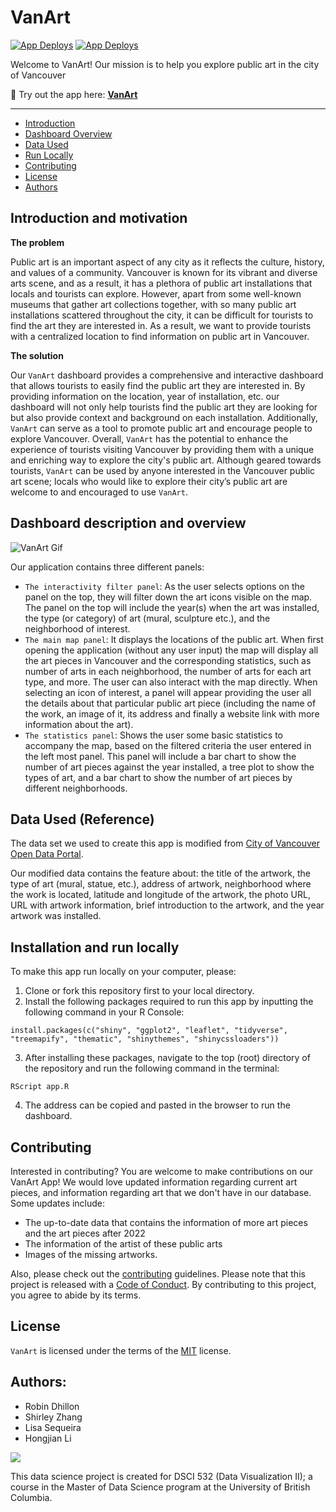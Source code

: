 # VanArt

<!-- badges: start -->
[![App Deploys](https://github.com/UBC-MDS/VanArt/actions/workflows/deploy-app.yaml/badge.svg)](https://github.com/UBC-MDS/VanArt/actions/workflows/deploy-app.yaml)
[![App Deploys](https://github.com/UBC-MDS/VanArt/actions/workflows/testing.yaml/badge.svg)](https://github.com/UBC-MDS/VanArt/actions/workflows/testing.yaml)
<!-- badges: end -->

Welcome to VanArt! Our mission is to help you explore public art in the city of Vancouver 

🎨 Try out the app here: **[VanArt](https://shlrley.shinyapps.io/VanArt/)** 

---

- [Introduction](#introduction)
- [Dashboard Overview](#dashboard-overview)
- [Data Used](#data-used)
- [Run Locally](#run-locally)
- [Contributing](#contributing)
- [License](#license)
- [Authors](#authors)


## Introduction and motivation

**The problem**

Public art is an important aspect of any city as it reflects the culture, history, and values of a community. Vancouver is known for its vibrant and diverse arts scene, and as a result, it has a plethora of public art installations that locals and tourists can explore. However, apart from some well-known museums that gather art collections together, with so many public art installations scattered throughout the city, it can be difficult for tourists to find the art they are interested in. As a result, we want to provide tourists with a centralized location to find information on public art in Vancouver.

**The solution**

Our `VanArt` dashboard provides a comprehensive and interactive dashboard that allows tourists to easily find the public art they are interested in. By providing information on the location, year of installation, etc. our dashboard will not only help tourists find the public art they are looking for but also provide context and background on each installation. Additionally, `VanArt` can serve as a tool to promote public art and encourage people to explore Vancouver. Overall, `VanArt` has the potential to enhance the experience of tourists visiting Vancouver by providing them with a unique and enriching way to explore the city's public art. Although geared towards tourists, `VanArt` can be used by anyone interested in the Vancouver public art scene; locals who would like to explore their city’s public art are welcome to and encouraged to use `VanArt`.


## Dashboard description and overview

![VanArt Gif](vanart.gif)

Our application contains three different panels:
-   `The interactivity filter panel`: As the user selects options on the panel on the top, 
    they will filter down the art icons visible on the map. The panel on the top will include 
    the year(s) when the art was installed, the type (or category) of art (mural, sculpture etc.), 
    and the neighborhood of interest. 
-   `The main map panel`: It displays the locations of the public art. When first opening the application 
    (without any user input) the map will display all the art pieces in Vancouver and the corresponding statistics, such as number of arts in each neighborhood, the number of arts for each art type, and more. The user can also 
    interact with the map directly. When selecting an icon of interest, a panel will appear providing 
    the user all the details about that particular public art piece (including the name of the work, 
    an image of it, its address and finally a website link with more information about the art).  
-   `The statistics panel`: Shows the user some basic statistics to accompany the map, based on the 
    filtered criteria the user entered in the left most panel. This panel will include a bar chart 
    to show the number of art pieces against the year installed, a tree plot to show the types of art, 
    and a bar chart to show the number of art pieces by different neighborhoods.

## Data Used (Reference)

The data set we used to create this app is modified from [City of Vancouver Open Data Portal](https://opendata.vancouver.ca/explore/dataset/public-art/export/).

Our modified data contains the feature about: the title of the artwork, the type of art (mural, statue, etc.), address of artwork, neighborhood where the work is located, latitude and longitude of the artwork, the photo URL, URL with artwork information, brief introduction to the artwork, and the year artwork was installed.


## Installation and run locally

To make this app run locally on your computer, please:

1. Clone or fork this repository first to your local directory.
2. Install the following packages required to run this app by inputting the following command in your R Console:
```{bash}
install.packages(c("shiny", "ggplot2", "leaflet", "tidyverse", "treemapify", "thematic", "shinythemes", "shinycssloaders"))
```
3. After installing these packages, navigate to the top (root) directory of the repository and run the following command in the terminal:

```{bash}
RScript app.R
```

4. The address can be copied and pasted in the browser to run the dashboard. 

## Contributing

Interested in contributing? You are welcome to make contributions on our VanArt App! We would love updated information regarding current art pieces, and information regarding art that we don't have in our database. Some updates include:
-   The up-to-date data that contains the information of more art pieces and the art pieces after 2022
-   The information of the artist of these public arts
-   Images of the missing artworks.

Also, please check out the [contributing](CONTRIBUTING.md) guidelines. Please note that this project is released with a [Code of Conduct](CODE_OF_CONDUCT.md). By contributing to this project, you agree to abide by its terms.


## License

`VanArt` is licensed under the terms of the [MIT](LICENSE) license.

## Authors:

- Robin Dhillon
- Shirley Zhang
- Lisa Sequeira 
- Hongjian Li

<a href="https://github.com/UBC-MDS/VanArt/graphs/contributors">
  <img src="https://contrib.rocks/image?repo=UBC-MDS/VanArt&max=1000" />
</a>

This data science project is created for DSCI 532 (Data Visualization II); a course in the Master of Data Science program at the University of British Columbia.
